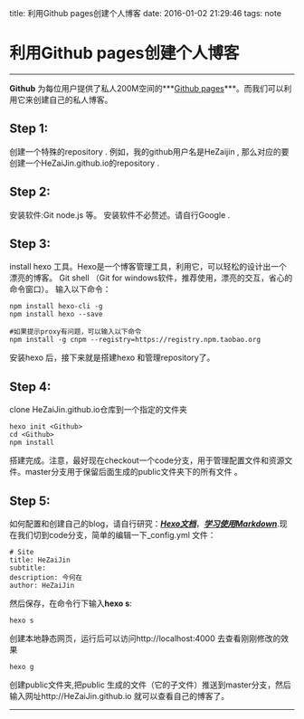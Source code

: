 title: 利用Github pages创建个人博客
date: 2016-01-02 21:29:46
tags: note
# 利用Github pages创建个人博客

---

**Github** 为每位用户提供了私人200M空间的***[Github pages][1]***。而我们可以利用它来创建自己的私人博客。
## Step 1:
创建一个特殊的repository .
例如，我的github用户名是HeZaijin , 那么对应的要创建一个HeZaiJin.github.io的repository .
## Step 2:
安装软件:Git  node.js 等。
安装软件不必赘述。请自行Google .
## Step 3: 
install hexo 工具。Hexo是一个博客管理工具，利用它，可以轻松的设计出一个漂亮的博客。
Git shell （Git for windows软件，推荐使用，漂亮的交互，省心的命令窗口）。
输入以下命令：
```
npm install hexo-cli -g
npm install hexo --save

#如果提示proxy有问题，可以输入以下命令
npm install -g cnpm --registry=https://registry.npm.taobao.org
```
安装hexo 后，接下来就是搭建hexo 和管理repository了。
## Step 4:
clone HeZaiJin.github.io仓库到一个指定的文件夹<Github> 
```
hexo init <Github>
cd <Github>
npm install 
```
搭建完成。注意，最好现在checkout一个code分支，用于管理配置文件和资源文件。master分支用于保留后面生成的public文件夹下的所有文件 。
## Step 5:
如何配置和创建自己的blog，请自行研究：***[Hexo文档][2]***，***[学习使用Markdown][3]***.现在我们切到code分支，简单的编辑一下_config.yml 文件：
```
# Site
title: HeZaiJin
subtitle:
description: 今何在
author: HeZaiJin
```
然后保存，在命令行下输入**hexo s**:
```
hexo s 
```
创建本地静态网页，运行后可以访问http://localhost:4000 去查看刚刚修改的效果

```
hexo g
```
创建public文件夹,把public 生成的文件（它的子文件）推送到master分支，然后输入网址http://HeZaiJin.github.io 就可以查看自己的博客了。
     


 [1]: https://pages.github.com
 [2]: https://hexo.io/zh-cn/
 [3]: http://wsgzao.github.io/post/markdown/ 
 
  
---
